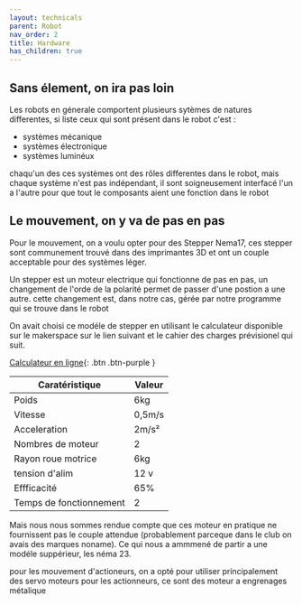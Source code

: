 ```yaml
---
layout: technicals
parent: Robot
nav_order: 2
title: Hardware
has_children: true
---
```

## Sans élement, on ira pas loin

Les robots en génerale comportent plusieurs sytèmes de natures differentes, si liste ceux qui sont présent dans le robot c'est :

- systèmes mécanique
- systèmes électronique
- systèmes luminéux

chaqu'un des ces systèmes ont des rôles differentes dans le robot, mais chaque système n'est pas indépendant, il sont soigneusement interfacé l'un a l'autre pour que tout le composants 
aient une fonction dans le robot

## Le mouvement, on y va de pas en pas

Pour le mouvement, on a voulu opter pour des Stepper Nema17, ces stepper sont communement trouvé dans des imprimantes 3D et ont un couple acceptable pour des systèmes léger.

<model-viewer src="./Hardware_files/Nema17.glb" ar ar-modes="webxr scene-viewer quick-look" camera-controls tone-mapping="commerce" poster="./Hardware_files/poster.webp" shadow-intensity="1" > </model-viewer>

Un stepper est un moteur electrique qui fonctionne de pas en pas, un changement de l'orde de la polarité permet de passer d'une postion a une autre. cette changement est, dans notre cas, gérée par notre 
programme qui se trouve dans le robot 

On avait choisi ce modéle de stepper en utilisant le calculateur disponible sur le makerspace sur le lien suivant et le cahier des charges prévisionel qui suit.

[Calculateur en ligne](https://makerspace-amiens.fr/pages/calculateur-moteur-robot/){: .btn .btn-purple }

|Caratéristique         |Valeur|
|-----------------------|------|
|Poids                  |6kg   |
|Vitesse                |0,5m/s|
|Acceleration           |2m/s² |
|Nombres de moteur      |2     |
|Rayon roue motrice     |6kg   |
|tension d'alim         |12 v  |
|Effficacité            |65%   |
|Temps de fonctionnement| 2    |


Mais nous nous sommes rendue compte que ces moteur en pratique ne fournissent pas le couple attendue (probablement parceque dans le club on avais des marques noname). 
Ce qui nous a ammmené de partir a une modéle suppérieur, les néma 23.


 



pour les mouvement d'actioneurs, on a opté pour utiliser principalement des servo moteurs pour les actionneurs, ce sont des moteur a engrenages métalique